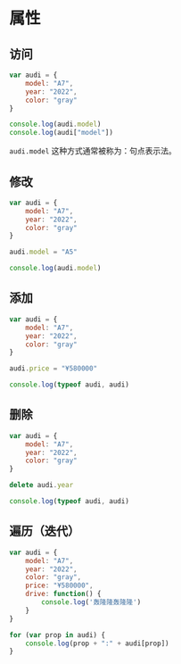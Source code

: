 # 属性

## 访问

<div class="run"></div>

```javaScript
var audi = {
    model: "A7",
    year: "2022",
    color: "gray"
}

console.log(audi.model)
console.log(audi["model"])
```

`audi.model` 这种方式通常被称为：句点表示法。

## 修改

<div class="run"></div>

```javaScript
var audi = {
    model: "A7",
    year: "2022",
    color: "gray"
}

audi.model = "A5"

console.log(audi.model)
```

## 添加

<div class="run"></div>

```javaScript
var audi = {
    model: "A7",
    year: "2022",
    color: "gray"
}

audi.price = "¥580000"

console.log(typeof audi, audi)
```

## 删除

<div class="run"></div>

```javaScript
var audi = {
    model: "A7",
    year: "2022",
    color: "gray"
}

delete audi.year

console.log(typeof audi, audi)
```

## 遍历（迭代）

<div class="run"></div>

```javaScript
var audi = {
    model: "A7",
    year: "2022",
    color: "gray",
    price: "¥580000",
    drive: function() {
        console.log('轰隆隆轰隆隆')
    }
}

for (var prop in audi) {
    console.log(prop + ":" + audi[prop])
}
```
